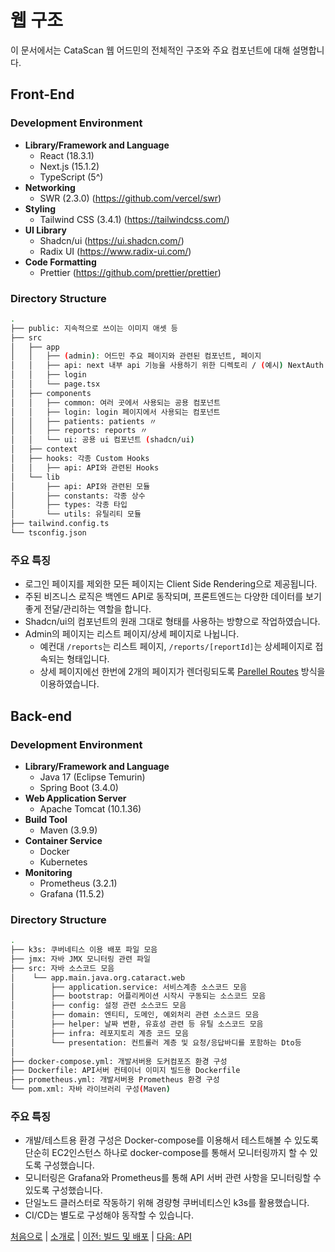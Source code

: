 # 웹 구조

이 문서에서는 CataScan 웹 어드민의 전체적인 구조와 주요 컴포넌트에 대해 설명합니다.

## Front-End

### Development Environment

- **Library/Framework and Language**
  - React (18.3.1)
  - Next.js (15.1.2)
  - TypeScript (5^)
- **Networking**
  - SWR (2.3.0) (https://github.com/vercel/swr)
- **Styling**
  - Tailwind CSS (3.4.1) (https://tailwindcss.com/)
- **UI Library**
  - Shadcn/ui (https://ui.shadcn.com/)
  - Radix UI (https://www.radix-ui.com/)
- **Code Formatting**
  - Prettier (https://github.com/prettier/prettier)

### Directory Structure

```bash
.
├── public: 지속적으로 쓰이는 이미지 애셋 등
├── src
│   ├── app
│   │   ├── (admin): 어드민 주요 페이지와 관련된 컴포넌트, 페이지
│   │   ├── api: next 내부 api 기능을 사용하기 위한 디렉토리 / (예시) NextAuth 로직 등
│   │   ├── login
│   │   └── page.tsx
│   ├── components
│   │   ├── common: 여러 곳에서 사용되는 공용 컴포넌트
│   │   ├── login: login 페이지에서 사용되는 컴포넌트
│   │   ├── patients: patients 〃
│   │   ├── reports: reports 〃
│   │   └── ui: 공용 ui 컴포넌트 (shadcn/ui)
│   ├── context
│   ├── hooks: 각종 Custom Hooks
│   │   ├── api: API와 관련된 Hooks
│   └── lib
│       ├── api: API와 관련된 모듈
│       ├── constants: 각종 상수
│       ├── types: 각종 타입
│       └── utils: 유틸리티 모듈
├── tailwind.config.ts
└── tsconfig.json
```

### 주요 특징

- 로그인 페이지를 제외한 모든 페이지는 Client Side Rendering으로 제공됩니다.
- 주된 비즈니스 로직은 백엔드 API로 동작되며, 프론트엔드는 다양한 데이터를 보기 좋게 전달/관리하는 역할을 합니다.
- Shadcn/ui의 컴포넌트의 원래 그대로 형태를 사용하는 방향으로 작업하였습니다.
- Admin의 페이지는 리스트 페이지/상세 페이지로 나뉩니다.
  - 예컨대 `/reports`는 리스트 페이지, `/reports/[reportId]`는 상세페이지로 접속되는 형태입니다.
  - 상세 페이지에선 한번에 2개의 페이지가 렌더링되도록 [Parellel Routes](https://nextjs.org/docs/app/building-your-application/routing/parallel-routes) 방식을 이용하였습니다.


## Back-end

### Development Environment
- **Library/Framework and Language**
  - Java 17 (Eclipse Temurin)
  - Spring Boot (3.4.0)
- **Web Application Server**
  - Apache Tomcat (10.1.36)
- **Build Tool**
  - Maven (3.9.9)
- **Container Service**
  - Docker
  - Kubernetes
- **Monitoring**
  - Prometheus (3.2.1)
  - Grafana (11.5.2)


### Directory Structure

```bash
.
├── k3s: 쿠버네티스 이용 배포 파일 모음  
├── jmx: 자바 JMX 모니터링 관련 파일
├── src: 자바 소스코드 모음
│    └── app.main.java.org.cataract.web  
│        ├── application.service: 서비스계층 소스코드 모음
│        ├── bootstrap: 어플리케이션 시작시 구동되는 소스코드 모음
│        ├── config: 설정 관련 소스코드 모음
│        ├── domain: 엔티티, 도메인, 예외처리 관련 소스코드 모음
│        ├── helper: 날짜 변환, 유효성 관련 등 유틸 소스코드 모음
│        ├── infra: 레포지토리 계층 코드 모음
│        └── presentation: 컨트롤러 계층 및 요청/응답바디를 포함하는 Dto등 
│
├── docker-compose.yml: 개발서버용 도커컴포즈 환경 구성
├── Dockerfile: API서버 컨테이너 이미지 빌드용 Dockerfile
├── prometheus.yml: 개발서버용 Prometheus 환경 구성
└── pom.xml: 자바 라이브러리 구성(Maven) 

```


### 주요 특징
- 개발/테스트용 환경 구성은 Docker-compose를 이용해서 테스트해볼 수 있도록 단순히 EC2인스턴스 하나로 docker-compose를 통해서 모니터링까지 할 수 있도록 구성했습니다. 
- 모니터링은 Grafana와 Prometheus를 통해 API 서버 관련 사항을 모니터링할 수 있도록 구성했습니다. 
- 단일노드 클러스터로 작동하기 위해 경량형 쿠버네티스인 k3s를 활용했습니다.
- CI/CD는 별도로 구성해야 동작할 수 있습니다. 


[처음으로](../overview.md) |
[소개로](00_introduction.md) |
[이전: 빌드 및 배포](01_build_and_deployment.md) |
[다음: API](03_api.md)
